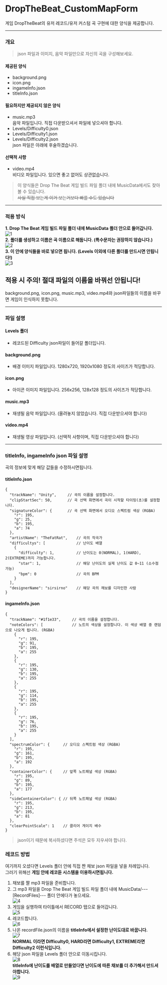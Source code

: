 # DropTheBeat_CustomMapForm
게임 DropTheBeat의 유저 레코드/유저 커스텀 곡 구현에 대한 양식을 제공합니다.

* * *

### 개요

>json 파일과 이미지, 음악 파일만으로 자신의 곡을 구성해보세요.

#### 제공된 양식
- background.png
- icon.png
- ingameInfo.json
- titleInfo.json
#### 필요하지만 제공되지 않은 양식
- music.mp3<br>
음악 파일입니다. 직접 다운받으셔서 파일에 넣으셔야 합니다.
- Levels/Difficulty0.json
- Levels/Difficulty1.json
- Levels/Difficulty2.json<br>
json 파일은 아래에 후술하겠습니다.
#### 선택적 사항
- video.mp4<br>
비디오 파일입니다. 있으면 좋고 없어도 상관없습니다.

>이 양식들은 Drop The Beat 게임 빌드 파일 폴더 내에 MusicData에서도 찾아볼 수 있습니다.
<br>~~사실 직접 보는게 이거 보는거보다 빠를 수도 있습니다~~
* * *

### 적용 방식

**1. Drop The Beat 게임 빌드 파일 폴더 내에 MusicData 폴더 안으로 들어갑니다.**<br>
![1](https://user-images.githubusercontent.com/64317456/126067792-2a22abe4-81c2-4474-9d64-a3820c74206b.png)<br>
**2. 폴더를 생성하고 이름은 곡 이름으로 해둡니다. (특수문자는 권장하지 않습니다.)**<br>
![2](https://user-images.githubusercontent.com/64317456/126067891-5380be74-379a-499c-985a-511dcf0fdcca.png)<br>
**3. 이 안에 양식들을 바로 넣으면 됩니다. (Levels 이외에 다른 폴더를 만드시면 안됩니다!)**<br>
![3](https://user-images.githubusercontent.com/64317456/126067943-58e4612c-4f36-43bc-97ee-b4b99edf2a3e.png)<br>

## 적용 시 주의! 절대 파일의 이름을 바꿔선 안됩니다!
background.png, icon.png, music.mp3, video.mp4와 json파일들의 이름을 바꾸면 게임이 인식하지 못합니다.
* * *

### 파일 설명

#### Levels 폴더
- 레코드된 Difficulty json파일이 들어갈 폴더입니다.
#### background.png
- 배경 이미지 파일입니다. 1280x720, 1920x1080 정도의 사이즈가 적당합니다.
#### icon.png
- 아이콘 이미지 파일입니다. 256x256, 128x128 정도의 사이즈가 적당합니다.
#### music.mp3
- 재생될 음악 파일입니다. (올려놓지 않았습니다. 직접 다운받으셔야 합니다)
#### video.mp4
- 재생될 영상 파일입니다. (선택적 사항이며, 직접 다운받으셔야 합니다)

* * *

### titleInfo, ingameInfo json 파일 설명
곡의 정보에 맞게 해당 값들을 수정하시면됩니다.<br>

#### titleInfo.json
```jsonc
{
  "trackName": "Unity",     // 곡의 이름을 설정합니다.
  "clipStartSec": 50,       // 곡 선택 화면에서 곡이 시작할 타이밍(초)를 설정합니다.
  "signatureColor": {       // 곡 선택 화면에서 오디오 스펙트럼 색상 (RGBA)
    "r": 195,
    "g": 25,
    "b": 195,
    "a": 74
  },
  "artistName": "TheFatRat",    // 곡의 작곡가
  "difficultys": [              // 난이도 배열
    {
      "difficulty": 1,          // 난이도는 0(NORMAL), 1(HARD), 2(EXTREME)까지 가능합니다.
      "star": 1,                // 해당 난이도의 실제 난이도 값 0~11 (소수점 가능)
      "bpm": 0                  // 곡의 BPM
    }
  ],
  "designerName": "sirsirno"    // 해당 곡의 채보를 디자인한 사람
}
```

#### ingameInfo.json
```jsonc
{
  "trackName": "#1f1e33",     // 곡의 이름을 설정합니다.
  "noteColors": [             // 노트의 색상을 설정합니다. 이 색상 배열 중 랜덤으로 나오게 됩니다. (RGBA)
    {
      "r": 195,
      "g": 91,
      "b": 195,
      "a": 255
    },
    {
      "r": 195,
      "g": 130,
      "b": 195,
      "a": 255
    },
    {
      "r": 195,
      "g": 114,
      "b": 195,
      "a": 255
    },
    {
      "r": 195,
      "g": 76,
      "b": 195,
      "a": 255
    }
  ],
  "spectrumColor": {      // 오디오 스펙트럼 색상 (RGBA)
    "r": 195,
    "g": 161,
    "b": 195,
    "a": 192
  },
  "containerColor": {     // 앞쪽 노트패널 색상 (RGBA)
    "r": 195,
    "g": 89,
    "b": 195,
    "a": 177
  },
  "sideContainerColor": { // 뒤쪽 노트패널 색상 (RGBA)
    "r": 195,
    "g": 213,
    "b": 195,
    "a": 81
  },
  "clearPointScale": 1    // 클리어 게이지 배수
}
```

>json이기 때문에 복사하셨다면 주석은 모두 지우셔야 합니다.

### 레코드 방법
여기까지 오셨다면 Levels 폴더 안에 직접 짠 채보 json 파일을 넣을 차례입니다.<br>
그러기 위해선 **게임 안에 레코듣 시스템을 이용하시면됩니다.**

1. 채보를 짤 mp3 파일을 준비합니다.<br>
2. 그 mp3 파일을 Drop The Beat 게임 빌드 파일 폴더 내에 MusicData/---[RecordFiles]--- 폴더 안에다가 놓으세요.<br>
![4](https://user-images.githubusercontent.com/64317456/126068914-27012559-828b-41de-b3fa-4b3cde718054.png)<br>
3. 게임을 실행하여 타이틀에서 RECORD 탭으로 들어갑니다.<br>
![5](https://user-images.githubusercontent.com/64317456/126069011-01a901ec-4aed-440c-9e67-83c06aca27d8.png)<br>
4. 레코드합니다.<br>
![6](https://user-images.githubusercontent.com/64317456/126069055-31da509b-4cdb-411c-808f-947c66e0603c.png)<br>
5. 나온 recordFile.json의 이름을 **titleInfo에서 설정한 난이도대로 바꿉니다.**<br>
![7](https://user-images.githubusercontent.com/64317456/126069164-ce597164-f0bd-4f69-8caf-215dd462cade.png)<br>
**NORMAL 이라면 Difficulty0, HARD라면 Difficulty1, EXTREME라면 Difficulty2 이런식입니다.**<br>
6. 해당 json 파일을 Levels 폴더 안으로 이동시킵니다.<br>
![8](https://user-images.githubusercontent.com/64317456/126069260-fb388285-0364-4ac6-8d62-c516007eef15.png)<br>
**titleInfo에 난이도를 배열로 만들었다면 난이도에 따른 채보를 더 추가해서 만드셔야합니다.**<br>
![9](https://user-images.githubusercontent.com/64317456/126069297-9b16ba98-cd2f-4e60-b32d-4f96c3d84bdc.png)
